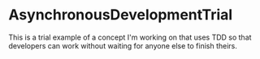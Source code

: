 # AsynchronousDevelopmentTrial
This is a trial example of a concept I'm working on that uses TDD so that developers can work without waiting for anyone else to finish theirs.
